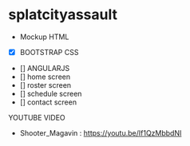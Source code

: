 # splatcityassault
* Mockup HTML
- [X] BOOTSTRAP CSS
- [] ANGULARJS 
- [] home screen
- [] roster screen
- [] schedule screen
- [] contact screen



YOUTUBE VIDEO
- Shooter_Magavin : https://youtu.be/If1QzMbbdNI

